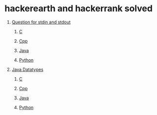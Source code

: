 # hackerearth and hackerrank solved


1. [Question for stdin and stdout](https://www.hackerearth.com/practice/basic-programming/input-output/basics-of-input-output/practice-problems/algorithm/io-exercise/)

   1. [C](https://github.com/Gaju27/hackerearth/blob/main/C/read_stdin_write_stdout.c)

   2. [Cpp](https://github.com/Gaju27/hackerearth/blob/main/Cpp/read_stdin_write_stdout.cpp)

   3. [Java](https://github.com/Gaju27/hackerearth/blob/main/Java/read_stdin_write_stdout.java)

   4. [Python](https://github.com/Gaju27/hackerearth/blob/main/Python/read_stdin_write_stdout.py)

2. [Java Datatypes](https://www.hackerrank.com/challenges/java-datatypes/problem)
   
   1. [C]()

   2. [Cpp]()

   3. [Java](https://github.com/Gaju27/hackerearth/blob/main/Java/Java_datatypes.java)

   4. [Python]()
